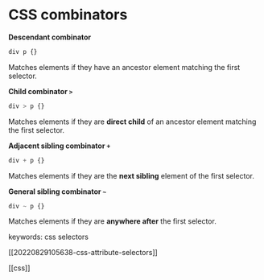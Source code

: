 # CSS combinators

**Descendant combinator**
```css
div p {}
```
Matches elements if they have an ancestor element matching the first selector.

**Child combinator `>`**
```css
div > p {}
```
Matches elements if they are **direct child** of an ancestor element matching the first selector.

**Adjacent sibling combinator `+`**
```css
div + p {}
```
Matches elements if they are the **next sibling** element of the first selector.

**General sibling combinator `~`**
```css
div ~ p {}
```
Matches elements if they are **anywhere after** the first selector.

keywords: css selectors

[[20220829105638-css-attribute-selectors]]

[[css]]